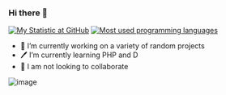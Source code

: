 ### Hi there 👋

[![My Statistic at GitHub](https://github-readme-stats.vercel.app/api?username=smokeytube&show_icons=true&theme=tokyonight)](https://github.com/smokeytube)
[![Most used programming languages](https://github-readme-stats.vercel.app/api/top-langs/?username=smokeytube&layout=compact&theme=tokyonight)](https://github.com/smokeytube)

- 🔭 I’m currently working on a variety of random projects
- 🖊 I’m currently learning PHP and D
- 👯 I am not looking to collaborate

 ![image](https://user-images.githubusercontent.com/67290867/123552575-70e7f400-d77f-11eb-9fbb-cb56b04f5ae4.png)

